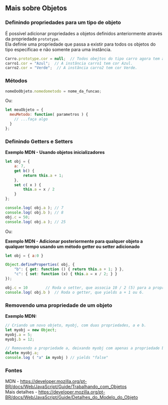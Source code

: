 ## Mais sobre Objetos

### Definindo propriedades para um tipo de objeto

É possível adicionar propriedades a objetos definidos anteriormente através da propriedade `prototype`.  
Ela definie uma propriedade que passa a existir para todos os objetos do tipo especificao e não somente para uma instância.  

```js
Carro.prototype.cor = null;  // Todos obejtos do tipo carro agora tem a propriedade cor.
carro1.cor = "Azul";  // A instância carro1 tem cor Azul.
carro2.cor = "Verde";  // A instância carro2 tem cor Verde.
```

### Métodos

```js
nomeDoObjeto.nomedometodo = nome_da_funcao;
```
Ou:

```js
let meuObjeto = {
  meuMetodo: function( parametros ) {
    // ...faça algo
  }
};
```

### Definindo Getters e Setters

**Exemplo MDN - Usando objetos inicializadores**

```js
let obj = {
    a: 7,
    get b() { 
        return this.a + 1;
    },
    set c( x ) {
        this.a = x / 2
    }
};

console.log( obj.a ); // 7
console.log( obj.b ); // 8
obj.c = 50;
console.log( obj.a ); // 25
```  
Ou:  

**Exemplo MDN - Adicionar posteriormente para qualquer objeto a qualquer tempo usando um método getter ou setter adicionado**

```js
let obj = { a:0 }

Object.defineProperties( obj, {
    "b": { get: function () { return this.a + 1; } },
    "c": { set: function (x) { this.a = x / 2; } }
});

obj.c = 10        // Roda o setter, que associa 10 / 2 (5) para a propriedade 'a'.
console.log( obj.b )  // Roda o getter, que yields a + 1 ou 6.
```

### Removendo uma propriedade de um objeto

**Exemplo MDN:**

```js
// Criando um novo objeto, myobj, com duas propriedades, a e b.
let myobj = new Object;
myobj.a = 5;
myobj.b = 12;

// Removendo a propriedade a, deixando myobj com apenas a propriedade b.
delete myobj.a;
console.log ( "a" in myobj ) // yields "false"
```

### Fontes

MDN - https://developer.mozilla.org/pt-BR/docs/Web/JavaScript/Guide/Trabalhando_com_Objetos  
Mais detalhes - https://developer.mozilla.org/pt-BR/docs/Web/JavaScript/Guide/Detalhes_do_Modelo_do_Objeto
